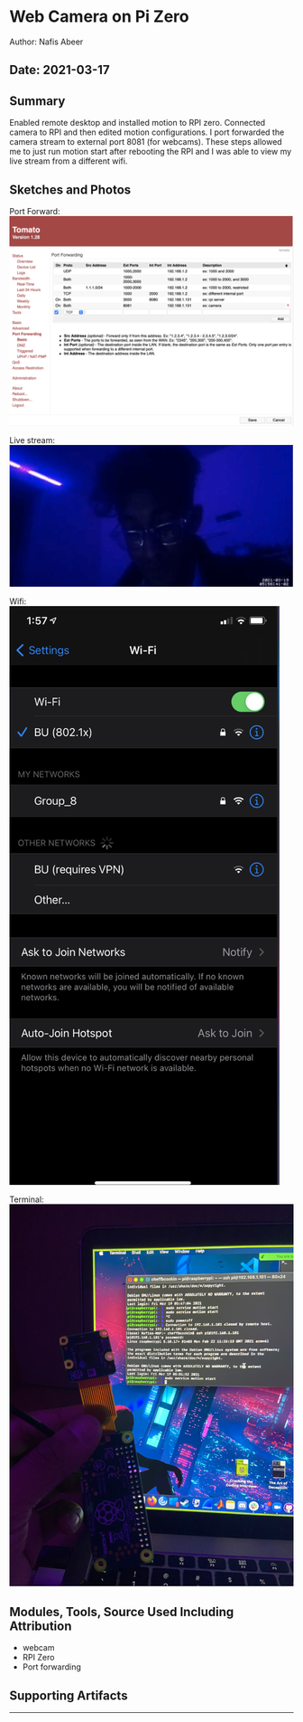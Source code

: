 #  Web Camera on Pi Zero

Author: Nafis Abeer

Date: 2021-03-17
-----

## Summary
Enabled remote desktop and installed motion to RPI zero. Connected camera to RPI and then edited motion configurations. I port forwarded the camera stream to external port 8081 (for webcams). These steps allowed me to just run motion start after rebooting the RPI and I was able to view my live stream from a different wifi.

## Sketches and Photos
Port Forward:
![Ports](./images/ports.png)

Live stream:
![Live](./images/cam.png)

Wifi:
![Different wifi](./images/wifi.png)

Terminal:
![Terminal Image](./images/terminal.png)

## Modules, Tools, Source Used Including Attribution
- webcam
- RPI Zero
- Port forwarding

## Supporting Artifacts


-----
